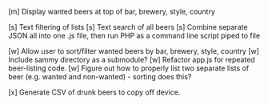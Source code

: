 [m] Display wanted beers at top of bar, brewery, style, country

[s] Text filtering of lists
[s] Text search of all beers
[s] Combine separate JSON all into one .js file, then run PHP as a command line script piped to file

[w] Allow user to sort/filter wanted beers by bar, brewery, style, country
[w] Include sammy directory as a submodule?
[w] Refactor app.js for repeated beer-listing code.
[w] Figure out how to properly list two separate lists of beer (e.g. wanted and non-wanted) - sorting does this?

[x] Generate CSV of drunk beers to copy off device.